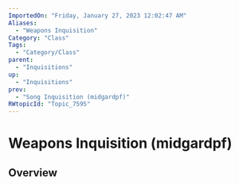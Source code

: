 ```yaml
---
ImportedOn: "Friday, January 27, 2023 12:02:47 AM"
Aliases:
  - "Weapons Inquisition"
Category: "Class"
Tags:
  - "Category/Class"
parent:
  - "Inquisitions"
up:
  - "Inquisitions"
prev:
  - "Song Inquisition (midgardpf)"
RWtopicId: "Topic_7595"
---
```

# Weapons Inquisition (midgardpf)
## Overview
